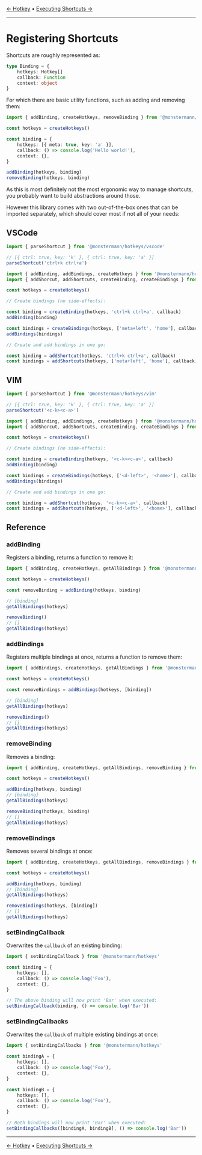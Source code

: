 [← Hotkey](./hotkey.md) • [Executing Shortcuts →](./executing-shortcuts.md)

---

# Registering Shortcuts

Shortcuts are roughly represented as:

```ts
type Binding = {
    hotkeys: Hotkey[]
    callback: Function
    context: object
}
```

For which there are basic utility functions, such as adding and removing them:

```ts
import { addBinding, createHotkeys, removeBinding } from '@monstermann/hotkeys'

const hotkeys = createHotkeys()

const binding = {
    hotkeys: [{ meta: true, key: 'a' }],
    callback: () => console.log('Hello world!'),
    context: {},
}

addBinding(hotkeys, binding)
removeBinding(hotkeys, binding)
```

As this is most definitely not the most ergonomic way to manage shortcuts, you probably want to build abstractions around those.

However this library comes with two out-of-the-box ones that can be imported separately, which should cover most if not all of your needs:

## VSCode

```ts
import { parseShortcut } from '@monstermann/hotkeys/vscode'

// [{ ctrl: true, key: 'k' }, { ctrl: true, key: 'a' }]
parseShortcut('ctrl+k ctrl+a')
```

```ts
import { addBinding, addBindings, createHotkeys } from '@monstermann/hotkeys'
import { addShorcut, addShortcuts, createBinding, createBindings } from '@monstermann/hotkeys/vscode'

const hotkeys = createHotkeys()

// Create bindings (no side-effects):

const binding = createBinding(hotkeys, 'ctrl+k ctrl+a', callback)
addBinding(binding)

const bindings = createBindings(hotkeys, ['meta+left', 'home'], callback)
addBindings(bindings)

// Create and add bindings in one go:

const binding = addShortcut(hotkeys, 'ctrl+k ctrl+a', callback)
const bindings = addShortcuts(hotkeys, ['meta+left', 'home'], callback)
```

## VIM

```ts
import { parseShortcut } from '@monstermann/hotkeys/vim'

// [{ ctrl: true, key: 'k' }, { ctrl: true, key: 'a' }]
parseShortcut('<c-k><c-a>')
```

```ts
import { addBinding, addBindings, createHotkeys } from '@monstermann/hotkeys'
import { addShorcut, addShortcuts, createBinding, createBindings } from '@monstermann/hotkeys/vim'

const hotkeys = createHotkeys()

// Create bindings (no side-effects):

const binding = createBinding(hotkeys, '<c-k><c-a>', callback)
addBinding(binding)

const bindings = createBindings(hotkeys, ['<d-left>', '<home>'], callback)
addBindings(bindings)

// Create and add bindings in one go:

const binding = addShortcut(hotkeys, '<c-k><c-a>', callback)
const bindings = addShortcuts(hotkeys, ['<d-left>', '<home>'], callback)
```

## Reference

### addBinding

Registers a binding, returns a function to remove it:

```ts
import { addBinding, createHotkeys, getAllBindings } from '@monstermann/hotkeys'

const hotkeys = createHotkeys()

const removeBinding = addBinding(hotkeys, binding)

// [binding]
getAllBindings(hotkeys)

removeBinding()
// []
getAllBindings(hotkeys)
```

### addBindings

Registers multiple bindings at once, returns a function to remove them:

```ts
import { addBindings, createHotkeys, getAllBindings } from '@monstermann/hotkeys'

const hotkeys = createHotkeys()

const removeBindings = addBindings(hotkeys, [binding])

// [binding]
getAllBindings(hotkeys)

removeBindings()
// []
getAllBindings(hotkeys)
```

### removeBinding

Removes a binding:

```ts
import { addBinding, createHotkeys, getAllBindings, removeBinding } from '@monstermann/hotkeys'

const hotkeys = createHotkeys()

addBinding(hotkeys, binding)
// [binding]
getAllBindings(hotkeys)

removeBinding(hotkeys, binding)
// []
getAllBindings(hotkeys)
```

### removeBindings

Removes several bindings at once:

```ts
import { addBinding, createHotkeys, getAllBindings, removeBindings } from '@monstermann/hotkeys'

const hotkeys = createHotkeys()

addBinding(hotkeys, binding)
// [binding]
getAllBindings(hotkeys)

removeBindings(hotkeys, [binding])
// []
getAllBindings(hotkeys)
```

### setBindingCallback

Overwrites the `callback` of an existing binding:

```ts
import { setBindingCallback } from '@monstermann/hotkeys'

const binding = {
    hotkeys: [],
    callback: () => console.log('Foo'),
    context: {},
}

// The above binding will now print 'Bar' when executed:
setBindingCallback(binding, () => console.log('Bar'))
```

### setBindingCallbacks

Overwrites the `callback` of multiple existing bindings at once:

```ts
import { setBindingCallbacks } from '@monstermann/hotkeys'

const bindingA = {
    hotkeys: [],
    callback: () => console.log('Foo'),
    context: {},
}

const bindingB = {
    hotkeys: [],
    callback: () => console.log('Foo'),
    context: {},
}

// Both bindings will now print 'Bar' when executed:
setBindingCallbacks([bindingA, bindingB], () => console.log('Bar'))
```

---

[← Hotkey](./hotkey.md) • [Executing Shortcuts →](./executing-shortcuts.md)
